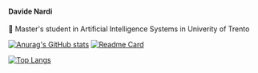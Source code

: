 #### Davide Nardi
 🤖 Master's student in Artificial Intelligence Systems in Univerity of Trento  
 
[![Anurag's GitHub stats](https://github-readme-stats.vercel.app/api?username=hydran00&theme=buefy)](https://github.com/Hydran00)
[![Readme Card](https://github-readme-stats.vercel.app/api/pin/?username=hydran00&repo=UR5e-Unity-simulator-ROS-connection&theme=buefy)](https://github.com/Hydran00/UR5e-Unity-simulator-ROS-connection)
  
[![Top Langs](https://github-readme-stats.vercel.app/api/top-langs/?username=hydran00&layout=donut&theme=buefy&hide=shaderlab,c++&langs_count=10)](https://github.com/Hydran00)

